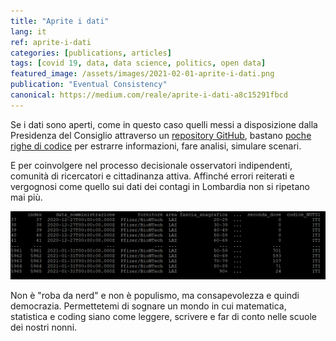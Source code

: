 ```yaml
---
title: "Aprite i dati"
lang: it
ref: aprite-i-dati
categories: [publications, articles]
tags: [covid 19, data, data science, politics, open data]
featured_image: /assets/images/2021-02-01-aprite-i-dati.png
publication: "Eventual Consistency"
canonical: https://medium.com/reale/aprite-i-dati-a8c15291fbcd
---
```


Se i dati sono aperti, come in questo caso quelli messi a disposizione dalla Presidenza del Consiglio attraverso un [repository GitHub](https://github.com/italia/covid19-opendata-vaccini), bastano [poche righe di codice](https://github.com/reale/covid19-notebook) per estrarre informazioni, fare analisi, simulare scenari.

E per coinvolgere nel processo decisionale osservatori indipendenti, comunità di ricercatori e cittadinanza attiva. Affinché errori reiterati e vergognosi come quello sui dati dei contagi in Lombardia non si ripetano mai più.

![Table](/assets/images/2021-02-01-aprite-i-dati-1.png)

Non è "roba da nerd" e non è populismo, ma consapevolezza e quindi democrazia. Permettetemi di sognare un mondo in cui matematica, statistica e coding siano come leggere, scrivere e far di conto nelle scuole dei nostri nonni.
